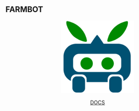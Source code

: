 ## FARMBOT

<p align="center">
  <img src="farmbot.png" alt="FarmBot" width="200"/>
</p>

<p align="center">
  <a href="https://farmbot-ros.github.io/scrollsmith/">DOCS</a>
  
</p>
